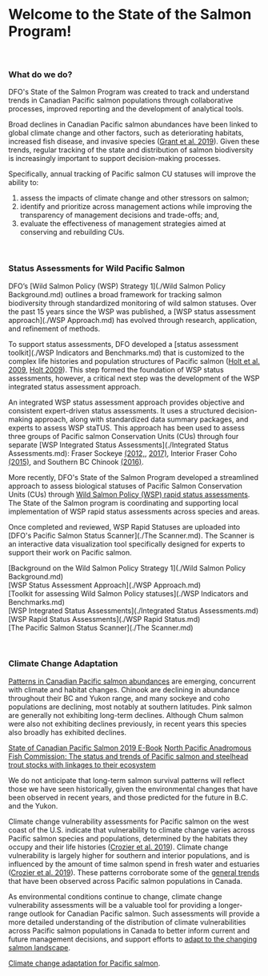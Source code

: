 <br>
<h1> Welcome to the State of the Salmon Program!</h1>

<br>

<h3> What do we do?</h3>

DFO's State of the Salmon Program was created to track and understand trends in Canadian Pacific salmon populations through collaborative processes, improved reporting and the development of analytical tools.

Broad declines in Canadian Pacific salmon abundances have been linked to global climate change and other factors, such as deteriorating habitats, increased fish disease, and invasive species ([Grant et al. 2019](./References.md)). Given these trends, regular tracking of the state and distribution of salmon biodiversity is increasingly important to support decision-making processes. 

Specifically, annual tracking of Pacific salmon CU statuses will improve the ability to: 
1. assess the impacts of climate change and other stressors on salmon; 
2. identify and prioritize across management actions while improving the transparency of management decisions and trade-offs; and, 
3. evaluate the effectiveness of management strategies aimed at conserving and rebuilding CUs.

<br>

<h3> Status Assessments for Wild Pacific Salmon </h3>

DFO’s [Wild Salmon Policy (WSP) Strategy 1](./Wild Salmon Policy Background.md) outlines a broad framework for tracking salmon biodiversity through standardized monitoring of wild salmon statuses. Over the past 15 years since the WSP was published, a [WSP status assessment approach](./WSP Approach.md) has evolved through research, application, and refinement of methods.

To support status assessments, DFO developed a [status assessment toolkit](./WSP Indicators and Benchmarks.md) that is customized to the complex life histories and population structures of Pacific salmon ([Holt et al. 2009](./References.md), [Holt 2009](./References.md)). This step formed the foundation of WSP status assessments, however, a critical next step was the development of the WSP integrated status assessment approach.

An integrated WSP status assessment approach provides objective and consistent expert-driven status assessments. It uses a structured decision-making approach, along with standardized data summary packages, and experts to assess WSP staTUS. This approach has been used to assess three groups of Pacific salmon Conservation Units (CUs) through four separate [WSP Integrated Status Assessments](./Integrated Status Assessments.md): 
Fraser Sockeye <a href="https://waves-vagues.dfo-mpo.gc.ca/library-bibliotheque/349836.pdf">(2012,</a>, <a href="https://waves-vagues.dfo-mpo.gc.ca/library-bibliotheque/40712163.pdf">2017)</a>, 
Interior Fraser Coho <a href="https://waves-vagues.dfo-mpo.gc.ca/library-bibliotheque/364851.pdf">(2015)</a>, and Southern BC Chinook <a href="https://waves-vagues.dfo-mpo.gc.ca/library-bibliotheque/40595419.pdf">(2016)</a>.

More recently, DFO's State of the Salmon Program developed a streamlined approach to assess biological statuses of Pacific Salmon Conservation Units (CUs) through 
<a href="https://waves-vagues.dfo-mpo.gc.ca/library-bibliotheque/41225260.pdf">Wild Salmon Policy (WSP) rapid status assessments</a>. The State of the Salmon program is coordinating and supporting 
local implementation of WSP rapid status assessments across species and areas.

Once completed and reviewed, WSP Rapid Statuses are uploaded into [DFO's Pacific Salmon Status Scanner](./The Scanner.md). The Scanner is an interactive data visualization tool specifically designed for experts to support their work on Pacific salmon. 


[Background on the Wild Salmon Policy Strategy 1](./Wild Salmon Policy Background.md)   
[WSP Status Assessment Approach](./WSP Approach.md)   
[Toolkit for assessing Wild Salmon Policy statuses](./WSP Indicators and Benchmarks.md)   
[WSP Integrated Status Assessments](./Integrated Status Assessments.md)   
[WSP Rapid Status Assessments](./WSP Rapid Status.md)   
[The Pacific Salmon Status Scanner](./The Scanner.md)  

<br>

<h3> Climate Change Adaptation </h3>

<a href= "https://waves-vagues.dfo-mpo.gc.ca/library-bibliotheque/40807071.pdf">Patterns in Canadian Pacific salmon abundances</a> are emerging, concurrent with climate and habitat changes. Chinook are declining in abundance throughout their BC and Yukon range, and many sockeye and coho populations are declining, most notably at southern latitudes. Pink salmon are generally not exhibiting long-term declines. Although Chum salmon were also not exhibiting declines previously, in recent years this species also broadly has exhibited declines. 

<a href = "https://www.dfo-mpo.gc.ca/species-especes/publications/salmon-saumon/state-etat-2019/ebook/index-eng.html">State of Canadian Pacific Salmon 2019 E-Book</a>
<A href = "https://www.npafc.org/TR19/">North Pacific Anadromous Fish Commission: The status and trends of Pacific salmon and steelhead trout stocks with linkages to their ecosystem </a>

We do not anticipate that long-term salmon survival patterns will reflect those we have seen historically, given the environmental changes that have been observed in recent years, and those predicted for the 
future in B.C. and the Yukon. 

Climate change vulnerability assessments for Pacific salmon on the west coast of the U.S. indicate that vulnerability to climate change varies across Pacific salmon species and 
populations, determined by the habitats they occupy and their life histories ([Crozier et al. 2019](./References.md)). Climate change vulnerability is largely higher for southern and interior populations, and is influenced by the amount of time salmon spend in fresh water and estuaries ([Crozier et al. 2019](./References.md)). These patterns corroborate some of the <a href= "https://waves-vagues.dfo-mpo.gc.ca/library-bibliotheque/40807071.pdf">general trends</a> that have been observed across Pacific salmon populations in Canada.

As environmental conditions continue to change, climate change vulnerability assessments will be a valuable tool for providing a longer-range outlook for Canadian Pacific salmon. Such assessments will provide a more 
detailed understanding of the distribution of climate vulnerabilities across Pacific salmon populations in Canada to better inform current and future management decisions, and support efforts to 
<a href="https://publications.gc.ca/collections/collection_2023/mpo-dfo/Fs144-70-2023-eng.pdf">adapt to the changing salmon landscape</a>.   

<a href="https://publications.gc.ca/collections/collection_2023/mpo-dfo/Fs144-70-2023-eng.pdf">Climate change adaptation for Pacific salmon</a>. 
 
